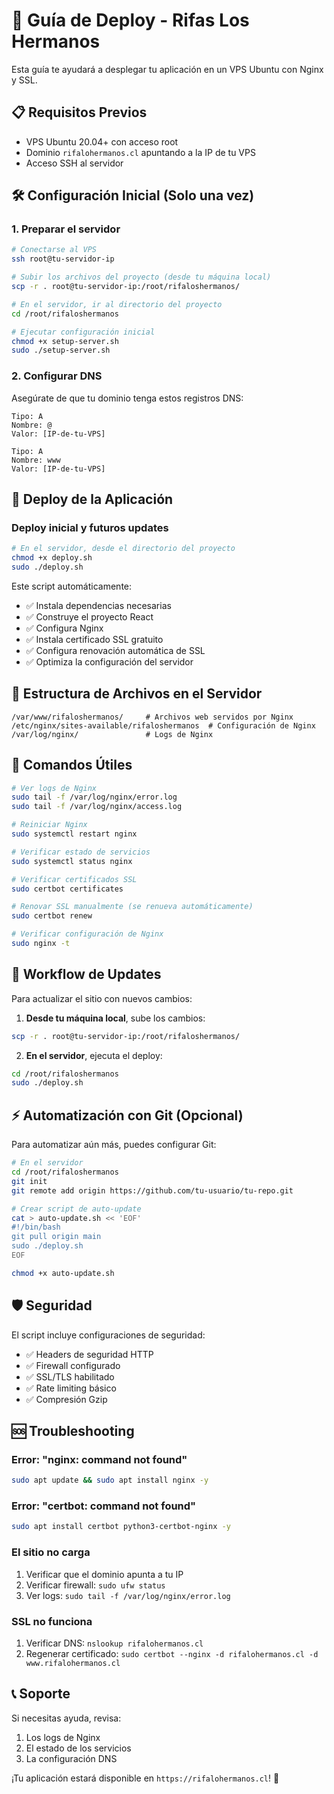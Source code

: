 # 🚀 Guía de Deploy - Rifas Los Hermanos

Esta guía te ayudará a desplegar tu aplicación en un VPS Ubuntu con Nginx y SSL.

## 📋 Requisitos Previos

- VPS Ubuntu 20.04+ con acceso root
- Dominio `rifalohermanos.cl` apuntando a la IP de tu VPS
- Acceso SSH al servidor

## 🛠️ Configuración Inicial (Solo una vez)

### 1. Preparar el servidor

```bash
# Conectarse al VPS
ssh root@tu-servidor-ip

# Subir los archivos del proyecto (desde tu máquina local)
scp -r . root@tu-servidor-ip:/root/rifaloshermanos/

# En el servidor, ir al directorio del proyecto
cd /root/rifaloshermanos

# Ejecutar configuración inicial
chmod +x setup-server.sh
sudo ./setup-server.sh
```

### 2. Configurar DNS

Asegúrate de que tu dominio tenga estos registros DNS:

```
Tipo: A
Nombre: @
Valor: [IP-de-tu-VPS]

Tipo: A  
Nombre: www
Valor: [IP-de-tu-VPS]
```

## 🚀 Deploy de la Aplicación

### Deploy inicial y futuros updates

```bash
# En el servidor, desde el directorio del proyecto
chmod +x deploy.sh
sudo ./deploy.sh
```

Este script automáticamente:
- ✅ Instala dependencias necesarias
- ✅ Construye el proyecto React
- ✅ Configura Nginx
- ✅ Instala certificado SSL gratuito
- ✅ Configura renovación automática de SSL
- ✅ Optimiza la configuración del servidor

## 📁 Estructura de Archivos en el Servidor

```
/var/www/rifaloshermanos/     # Archivos web servidos por Nginx
/etc/nginx/sites-available/rifaloshermanos  # Configuración de Nginx
/var/log/nginx/               # Logs de Nginx
```

## 🔧 Comandos Útiles

```bash
# Ver logs de Nginx
sudo tail -f /var/log/nginx/error.log
sudo tail -f /var/log/nginx/access.log

# Reiniciar Nginx
sudo systemctl restart nginx

# Verificar estado de servicios
sudo systemctl status nginx

# Verificar certificados SSL
sudo certbot certificates

# Renovar SSL manualmente (se renueva automáticamente)
sudo certbot renew

# Verificar configuración de Nginx
sudo nginx -t
```

## 🔄 Workflow de Updates

Para actualizar el sitio con nuevos cambios:

1. **Desde tu máquina local**, sube los cambios:
```bash
scp -r . root@tu-servidor-ip:/root/rifaloshermanos/
```

2. **En el servidor**, ejecuta el deploy:
```bash
cd /root/rifaloshermanos
sudo ./deploy.sh
```

## ⚡ Automatización con Git (Opcional)

Para automatizar aún más, puedes configurar Git:

```bash
# En el servidor
cd /root/rifaloshermanos
git init
git remote add origin https://github.com/tu-usuario/tu-repo.git

# Crear script de auto-update
cat > auto-update.sh << 'EOF'
#!/bin/bash
git pull origin main
sudo ./deploy.sh
EOF

chmod +x auto-update.sh
```

## 🛡️ Seguridad

El script incluye configuraciones de seguridad:
- ✅ Headers de seguridad HTTP
- ✅ Firewall configurado
- ✅ SSL/TLS habilitado
- ✅ Rate limiting básico
- ✅ Compresión Gzip

## 🆘 Troubleshooting

### Error: "nginx: command not found"
```bash
sudo apt update && sudo apt install nginx -y
```

### Error: "certbot: command not found"
```bash
sudo apt install certbot python3-certbot-nginx -y
```

### El sitio no carga
1. Verificar que el dominio apunta a tu IP
2. Verificar firewall: `sudo ufw status`
3. Ver logs: `sudo tail -f /var/log/nginx/error.log`

### SSL no funciona
1. Verificar DNS: `nslookup rifalohermanos.cl`
2. Regenerar certificado: `sudo certbot --nginx -d rifalohermanos.cl -d www.rifalohermanos.cl`

## 📞 Soporte

Si necesitas ayuda, revisa:
1. Los logs de Nginx
2. El estado de los servicios
3. La configuración DNS

¡Tu aplicación estará disponible en `https://rifalohermanos.cl`! 🎉